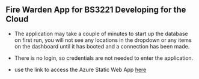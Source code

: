 ## Fire Warden App for BS3221 Developing for the Cloud ##

- The application may take a couple of minutes to start up the database on first run, you will not see any locations in the dropdown or any items on the dashboard until it has booted and a connection has been made.

- There is no login, so credentials are not needed to enter the application.

- use the link to access the Azure Static Web App 
[here](https://kind-bay-0a1d6f303.6.azurestaticapps.net/)
